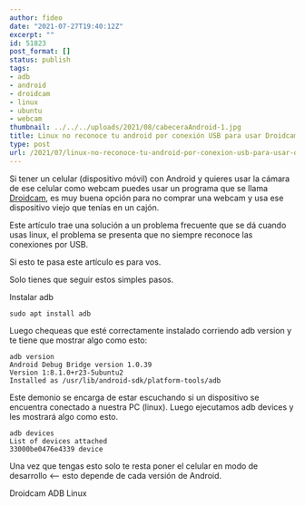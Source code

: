 ```yaml
---
author: fideo
date: "2021-07-27T19:40:12Z"
excerpt: ""
id: 51823
post_format: []
status: publish
tags:
- adb
- android
- droidcam
- linux
- ubuntu
- webcam
thumbnail: ../../../uploads/2021/08/cabeceraAndroid-1.jpg
title: Linux no reconoce tu android por conexión USB para usar Droidcam
type: post
url: /2021/07/linux-no-reconoce-tu-android-por-conexion-usb-para-usar-droidcam.html
---
```


Si tener un celular (dispositivo móvil) con Android y quieres usar la cámara de ese celular como webcam puedes usar un programa que se llama <a href="https://www.dev47apps.com/" target="_blank">Droidcam</a>, es muy buena opción para no comprar una webcam y usa ese dispositivo viejo que tenías en un cajón.

Este artículo trae una solución a un problema frecuente que se dá cuando usas linux, el problema se presenta que no siempre reconoce las conexiones por USB.

Si esto te pasa este artículo es para vos.

Solo tienes que seguir estos simples pasos.

Instalar adb

```
sudo apt install adb
```

Luego chequeas que esté correctamente instalado corriendo adb version y te tiene que mostrar algo como esto:

```
adb version
Android Debug Bridge version 1.0.39
Version 1:8.1.0+r23-5ubuntu2
Installed as /usr/lib/android-sdk/platform-tools/adb
```

Este demonio se encarga de estar escuchando si un dispositivo se encuentra conectado a nuestra PC (linux). Luego ejecutamos adb devices y les mostrará algo como esto.

```
adb devices
List of devices attached
33000be0476e4339 device
```

Una vez que tengas esto solo te resta poner el celular en modo de desarrollo &lt;– esto depende de cada versión de Android.

Droidcam ADB Linux
